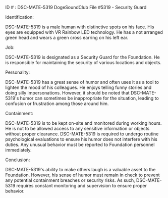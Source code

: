 ID # : DSC-MATE-5319
DogeSoundClub File #5319 - Security Guard

Identification:

DSC-MATE-5319 is a male human with distinctive spots on his face. His eyes are equipped with VR Rainbow LED technology. He has a not arranged green head and wears a green cross earring on his left ear.

Job:

DSC-MATE-5319 is designated as a Security Guard for the Foundation. He is responsible for maintaining the security of various locations and objects.

Personality:

DSC-MATE-5319 has a great sense of humor and often uses it as a tool to lighten the mood of his colleagues. He enjoys telling funny stories and doing silly impersonations. However, it should be noted that DSC-MATE-5319's humor can sometimes be inappropriate for the situation, leading to confusion or frustration among those around him.

Containment:

DSC-MATE-5319 is to be kept on-site and monitored during working hours. He is not to be allowed access to any sensitive information or objects without proper clearance. DSC-MATE-5319 is required to undergo routine psychological evaluations to ensure his humor does not interfere with his duties. Any unusual behavior must be reported to Foundation personnel immediately.

Conclusion:

DSC-MATE-5319's ability to make others laugh is a valuable asset to the Foundation. However, his sense of humor must remain in check to prevent any potential containment breaches or security risks. As such, DSC-MATE-5319 requires constant monitoring and supervision to ensure proper behavior.